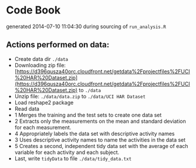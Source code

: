 # Code Book
generated 2014-07-10 11:04:30 during sourcing of `run_analysis.R`

## Actions performed on data:
* Create data dir `./data`
* Downloading zip file: [https://d396qusza40orc.cloudfront.net/getdata%2Fprojectfiles%2FUCI%20HAR%20Dataset.zip](https://d396qusza40orc.cloudfront.net/getdata%2Fprojectfiles%2FUCI%20HAR%20Dataset.zip) to `./data`
* Unzip file: `./data/data.zip` to `./data/UCI HAR Dataset`
* Load reshape2 package
* Read data
* 1 Merges the training and the test sets to create one data set
* 2 Extracts only the measurements on the mean and standard deviation for each measurement.
* 4 Appropriately labels the data set with descriptive activity names
* 3 Uses descriptive activity names to name the activities in the data set
* 5 Creates a second, independent tidy data set with the average of each variable for each activity and each subject.
* Last, write `tidyData` to file  `./data/tidy_data.txt`
